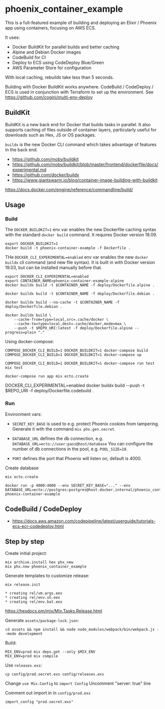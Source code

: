# phoenix_container_example

This is a full-featured example of building and deploying an Elixir / Phoenix
app using containers, focusing on AWS ECS.

It uses:

* Docker BuildKit for parallel builds and better caching
* Alpine and Debian Docker images
* CodeBuild for CI
* Deploy to ECS using CodeDeploy Blue/Green
* AWS Parameter Store for configuration

With local caching, rebuilds take less than 5 seconds.

Building with Docker BuildKit works anywhere.
CodeBuild / CodeDeploy / ECS is used in conjunction with Terraform
to set up the environment. See https://github.com/cogini/multi-env-deploy

## BuildKit

BuildKit is a new back end for Docker that builds tasks in parallel.  It also
supports caching of files outside of container layers, particularly useful for
downloads such as Hex, JS or OS packages.

`buildx` is the new Docker CLI command which takes advantage of
features in the back end.

* https://github.com/moby/buildkit
* https://github.com/moby/buildkit/blob/master/frontend/dockerfile/docs/experimental.md
* https://github.com/docker/buildx
* https://www.giantswarm.io/blog/container-image-building-with-buildkit

https://docs.docker.com/engine/reference/commandline/build/

## Usage

### Build

The `DOCKER_BUILDKIT=1` env var enables the new Dockerfile caching syntax with
the standard `docker build` command. It requires Docker version 18.09.

    export DOCKER_BUILDKIT=1
    docker build -t phoenix-container-example -f Dockerfile .

THe `DOCKER_CLI_EXPERIMENTAL=enabled` env var enables the new `docker buildx`
cli command (and new file syntax). It is built in with Docker version 19.03, but
can be installed manually before that.

    export DOCKER_CLI_EXPERIMENTAL=enabled
    export CONTAINER_NAME=phoenix-container-example-alpine
    docker buildx build -t $CONTAINER_NAME -f deploy/Dockerfile.alpine .

    docker buildx build -t $CONTAINER_NAME -f deploy/Dockerfile.debian .

    docker buildx build --no-cache -t $CONTAINER_NAME -f deploy/Dockerfile.debian .

    docker buildx build \
        --cache-from=type=local,src=.cache/docker \
        --cache-to=type=local,dest=.cache/docker,mode=max \
        --push -t $REPO_URI:latest -f deploy/Dockerfile.alpine --progress=plain "."

Using docker-compose:

    COMPOSE_DOCKER_CLI_BUILD=1 DOCKER_BUILDKIT=1 docker-compose build
    COMPOSE_DOCKER_CLI_BUILD=1 DOCKER_BUILDKIT=1 docker-compose up

    COMPOSE_DOCKER_CLI_BUILD=1 DOCKER_BUILDKIT=1 docker-compose run test mix test

    docker-compose run app mix ecto.create


DOCKER_CLI_EXPERIMENTAL=enabled docker buildx build --push -t $REPO_URI -f deploy/Dockerfile.codebuild .

### Run

Environment vars:

* `SECRET_KEY_BASE` is used to e.g. protect Phoenix cookies from tampering.
Generate it with the command `mix phx.gen.secret`.

* `DATABASE_URL` defines the db connection, e.g. `DATABASE_URL=ecto://user:pass@host/database`
You can configure the number of db connections in the pool, e.g. `POOL_SIZE=10`.

* `PORT` defines the port that Phoenix will listen on, default is 4000.

Create database

    mix ecto.create

    docker run -p 4000:4000 --env SECRET_KEY_BASE="..." --env DATABASE_URL=ecto://postgres:postgres@host.docker.internal/phoenix_container_example_dev phoenix-container-example

## CodeBuild / CodeDeploy

* https://docs.aws.amazon.com/codepipeline/latest/userguide/tutorials-ecs-ecr-codedeploy.html

## Step by step

Create initial project:

    mix archive.install hex phx_new
    mix phx.new phoenix_container_example

Generate templates to customize release:

    mix release.init

    * creating rel/vm.args.eex
    * creating rel/env.sh.eex
    * creating rel/env.bat.eex

https://hexdocs.pm/mix/Mix.Tasks.Release.html

Generate `assets/package-lock.json`:

    cd assets && npm install && node node_modules/webpack/bin/webpack.js --mode development

Build:

    MIX_ENV=prod mix deps.get --only $MIX_ENV
    MIX_ENV=prod mix compile

Use `releases.exs`:

    cp config/prod.secret.exs config/releases.exs

Change `use Mix.Config` to `import Config`
Uncomment "server: true" line

Comment out import in in `config/prod.exs`

    import_config "prod.secret.exs"
